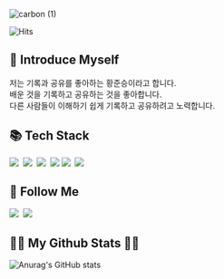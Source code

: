 ![carbon (1)](https://user-images.githubusercontent.com/78203399/189835820-eb0a6c31-1b3b-41ac-9626-a4bbe0950c93.png)

![Hits](https://hits.seeyoufarm.com/api/count/incr/badge.svg?url=https%3A%2F%2Fgithub.com%2Fgjbae1212%2Fhit-counter)

<h2> 👏 Introduce Myself </h2>
<p> 
저는 기록과 공유를 좋아하는 황준승이라고 합니다.  <br>
배운 것을 기록하고 공유하는 것을 좋아합니다. <br>
다른 사람들이 이해하기 쉽게 기록하고 공유하려고 노력합니다. 
</p>

<h2>📚 Tech Stack </h2>
<p>
  <img src="https://img.shields.io/badge/Python-3766AB?style=flat-square&logo=Python&logoColor=white"/></a>&nbsp 
  <img src="https://img.shields.io/badge/HTML5-E34F26?style=flat-square&logo=HTML5&logoColor=white"/></a>&nbsp 
  <img src="https://img.shields.io/badge/CSS3-572B6?style=flat-square&logo=CSS3&logoColor=white"/></a>&nbsp 
  <img src="https://img.shields.io/badge/Javascript-ffb13b?style=flat-square&logo=javascript&logoColor=white"/></a>
  <img src="https://img.shields.io/badge/React-61DAFB?style=flat-square&logo=react&logoColor=white"></a>&nbsp 
  <img src="https://img.shields.io/badge/Typescript-007ACC?style=flat-square&logo=typescript&logoColor=white"></a>&nbsp 

</p>

<h2>🌈 Follow Me</h2>
<p>
  <a href="https://velog.io/@turtle601" target="_blank"><img src="https://img.shields.io/badge/Velog-20c997?style=flat-square&logo=Vimeo&logoColor=white"/></a></a>&nbsp
  <a href="mailto:poomaneoung1@gmail.com"><img src="https://img.shields.io/badge/Gmail-d14836?style=flat-square&logo=Gmail&logoColor=white&link=poomaneoung1@gmail.com"/></a>
</p>

<h2>👩‍💻 My Github Stats 👩‍💻</h2>
<div>

![Anurag's GitHub stats](https://github-readme-stats.vercel.app/api?username=turtle601&show_icons=true&theme=radical)

</div>
